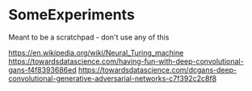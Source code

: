 # SomeExperiments
Meant to be a scratchpad - don't use any of this

https://en.wikipedia.org/wiki/Neural_Turing_machine
https://towardsdatascience.com/having-fun-with-deep-convolutional-gans-f4f8393686ed
https://towardsdatascience.com/dcgans-deep-convolutional-generative-adversarial-networks-c7f392c2c8f8
